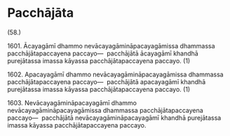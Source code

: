 

# Pacchājāta






(58.)

1601\. Ācayagāmī dhammo nevācayagāmināpacayagāmissa dhammassa pacchājātapaccayena paccayo—  pacchājātā ācayagāmī khandhā purejātassa imassa kāyassa pacchājātapaccayena paccayo. (1)

1602\. Apacayagāmī dhammo nevācayagāmināpacayagāmissa dhammassa pacchājātapaccayena paccayo—  pacchājātā apacayagāmī khandhā purejātassa imassa kāyassa pacchājātapaccayena paccayo. (1)

1603\. Nevācayagāmināpacayagāmī dhammo nevācayagāmināpacayagāmissa dhammassa pacchājātapaccayena paccayo—  pacchājātā nevācayagāmināpacayagāmī khandhā purejātassa imassa kāyassa pacchājātapaccayena paccayo.



